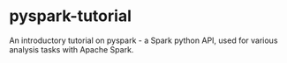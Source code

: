 # pyspark-tutorial
An introductory tutorial on pyspark - a Spark python API, used for various analysis tasks with Apache Spark.
